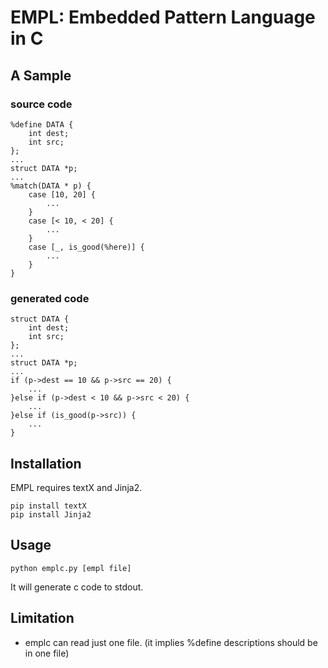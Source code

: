 # EMPL: Embedded Pattern Language in C

## A Sample

### source code
```
%define DATA {
    int dest;
    int src;
};
...
struct DATA *p;
...
%match(DATA * p) {
    case [10, 20] {
        ...
    }
    case [< 10, < 20] {
        ...
    }
    case [_, is_good(%here)] {
        ...
    }
}
```

### generated code

```
struct DATA {
    int dest;
    int src;
};
...
struct DATA *p;
...
if (p->dest == 10 && p->src == 20) {
    ...
}else if (p->dest < 10 && p->src < 20) {
    ...
}else if (is_good(p->src)) {
    ...
}
```

## Installation

EMPL requires textX and Jinja2. 

```
pip install textX
pip install Jinja2
```

## Usage

```
python emplc.py [empl file]
```

It will generate c code to stdout.

## Limitation

- emplc can read just one file. (it implies %define descriptions should be in one file)
